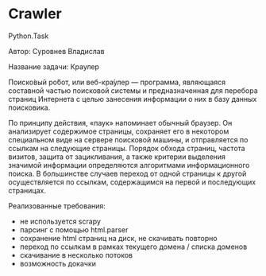 # Crawler
Python.Task

Автор: Суровнев Владислав

Название задачи: Краулер

Поиско́вый ро́бот, или веб-кра́улер — программа, являющаяся составной частью поисковой системы и предназначенная для перебора страниц Интернета с целью занесения информации о них в базу данных поисковика.

По принципу действия, «паук» напоминает обычный браузер. Он анализирует содержимое страницы, сохраняет его в некотором специальном виде на сервере поисковой машины, и отправляется по ссылкам на следующие страницы. Порядок обхода страниц, частота визитов, защита от зацикливания, а также критерии выделения значимой информации определяются алгоритмами информационного поиска. В большинстве случаев переход от одной страницы к другой осуществляется по ссылкам, содержащимся на первой и последующих страницах.

Реализованные требования:
- не используется scrapy
- парсинг с помощью html.parser
- сохранение html страниц на диск, не скачивать повторно
- переход по ссылкам в рамках текущего домена / списка доменов
- скачивание в несколько потоков
- возможность докачки